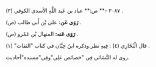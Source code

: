٣٠٨٧ -** ص:** عباد بن عَبد اللَّهِ الأسدي الكوفي (٣) .

**رَوَى عَن:** علي بْن أَبي طالب (ص) .

**رَوَى عَنه:** المنهال بْن عَمْرو (ص) .

قال الْبُخَارِي (٤) : فِيهِ نظر.وذكره ابنُ حِبَّان في كتاب "الثقات" (١) .

روى له النَّسَائي فِي "خصائص عَلِي"وفِي"مسنده"أحاديث.